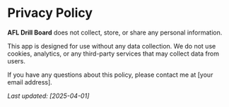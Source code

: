 # Privacy Policy

**AFL Drill Board** does not collect, store, or share any personal information.

This app is designed for use without any data collection. We do not use cookies, analytics, or any third-party services that may collect data from users.

If you have any questions about this policy, please contact me at [your email address].

_Last updated: [2025-04-01]_
